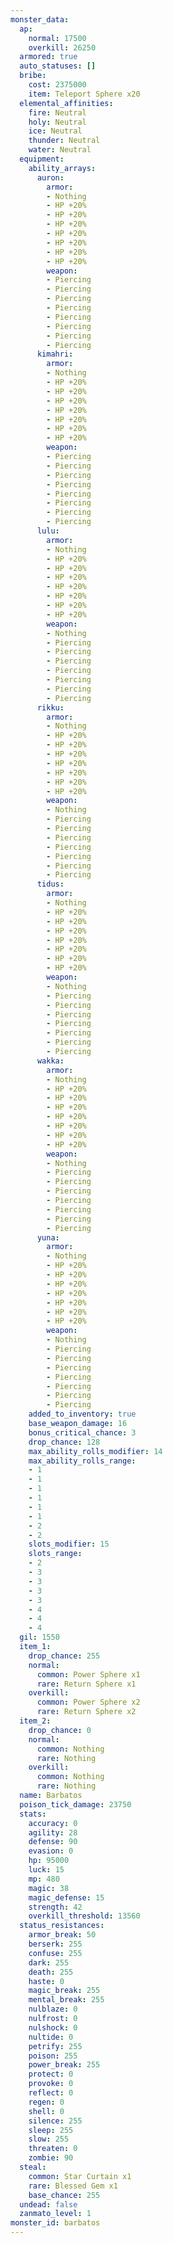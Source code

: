 ```yaml
---
monster_data:
  ap:
    normal: 17500
    overkill: 26250
  armored: true
  auto_statuses: []
  bribe:
    cost: 2375000
    item: Teleport Sphere x20
  elemental_affinities:
    fire: Neutral
    holy: Neutral
    ice: Neutral
    thunder: Neutral
    water: Neutral
  equipment:
    ability_arrays:
      auron:
        armor:
        - Nothing
        - HP +20%
        - HP +20%
        - HP +20%
        - HP +20%
        - HP +20%
        - HP +20%
        - HP +20%
        weapon:
        - Piercing
        - Piercing
        - Piercing
        - Piercing
        - Piercing
        - Piercing
        - Piercing
        - Piercing
      kimahri:
        armor:
        - Nothing
        - HP +20%
        - HP +20%
        - HP +20%
        - HP +20%
        - HP +20%
        - HP +20%
        - HP +20%
        weapon:
        - Piercing
        - Piercing
        - Piercing
        - Piercing
        - Piercing
        - Piercing
        - Piercing
        - Piercing
      lulu:
        armor:
        - Nothing
        - HP +20%
        - HP +20%
        - HP +20%
        - HP +20%
        - HP +20%
        - HP +20%
        - HP +20%
        weapon:
        - Nothing
        - Piercing
        - Piercing
        - Piercing
        - Piercing
        - Piercing
        - Piercing
        - Piercing
      rikku:
        armor:
        - Nothing
        - HP +20%
        - HP +20%
        - HP +20%
        - HP +20%
        - HP +20%
        - HP +20%
        - HP +20%
        weapon:
        - Nothing
        - Piercing
        - Piercing
        - Piercing
        - Piercing
        - Piercing
        - Piercing
        - Piercing
      tidus:
        armor:
        - Nothing
        - HP +20%
        - HP +20%
        - HP +20%
        - HP +20%
        - HP +20%
        - HP +20%
        - HP +20%
        weapon:
        - Nothing
        - Piercing
        - Piercing
        - Piercing
        - Piercing
        - Piercing
        - Piercing
        - Piercing
      wakka:
        armor:
        - Nothing
        - HP +20%
        - HP +20%
        - HP +20%
        - HP +20%
        - HP +20%
        - HP +20%
        - HP +20%
        weapon:
        - Nothing
        - Piercing
        - Piercing
        - Piercing
        - Piercing
        - Piercing
        - Piercing
        - Piercing
      yuna:
        armor:
        - Nothing
        - HP +20%
        - HP +20%
        - HP +20%
        - HP +20%
        - HP +20%
        - HP +20%
        - HP +20%
        weapon:
        - Nothing
        - Piercing
        - Piercing
        - Piercing
        - Piercing
        - Piercing
        - Piercing
        - Piercing
    added_to_inventory: true
    base_weapon_damage: 16
    bonus_critical_chance: 3
    drop_chance: 128
    max_ability_rolls_modifier: 14
    max_ability_rolls_range:
    - 1
    - 1
    - 1
    - 1
    - 1
    - 1
    - 2
    - 2
    slots_modifier: 15
    slots_range:
    - 2
    - 3
    - 3
    - 3
    - 3
    - 4
    - 4
    - 4
  gil: 1550
  item_1:
    drop_chance: 255
    normal:
      common: Power Sphere x1
      rare: Return Sphere x1
    overkill:
      common: Power Sphere x2
      rare: Return Sphere x2
  item_2:
    drop_chance: 0
    normal:
      common: Nothing
      rare: Nothing
    overkill:
      common: Nothing
      rare: Nothing
  name: Barbatos
  poison_tick_damage: 23750
  stats:
    accuracy: 0
    agility: 28
    defense: 90
    evasion: 0
    hp: 95000
    luck: 15
    mp: 480
    magic: 38
    magic_defense: 15
    strength: 42
    overkill_threshold: 13560
  status_resistances:
    armor_break: 50
    berserk: 255
    confuse: 255
    dark: 255
    death: 255
    haste: 0
    magic_break: 255
    mental_break: 255
    nulblaze: 0
    nulfrost: 0
    nulshock: 0
    nultide: 0
    petrify: 255
    poison: 255
    power_break: 255
    protect: 0
    provoke: 0
    reflect: 0
    regen: 0
    shell: 0
    silence: 255
    sleep: 255
    slow: 255
    threaten: 0
    zombie: 90
  steal:
    common: Star Curtain x1
    rare: Blessed Gem x1
    base_chance: 255
  undead: false
  zanmato_level: 1
monster_id: barbatos
---
```

